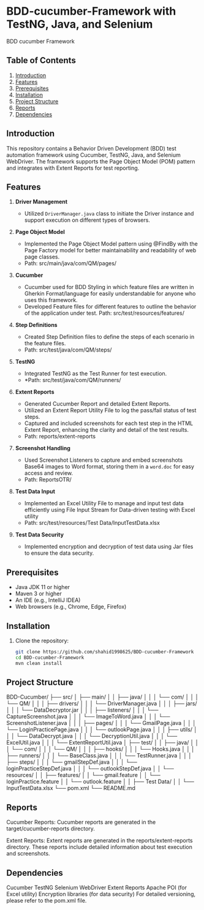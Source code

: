 # BDD-cucumber-Framework with TestNG, Java, and Selenium
BDD cucumber Framework

## Table of Contents
1. [Introduction](#introduction)
2. [Features](#features)
3. [Prerequisites](#prerequisites)
4. [Installation](#installation)
5. [Project Structure](#project-structure)
6. [Reports](#reports)
7. [Dependencies](#dependencies)


## Introduction
This repository contains a Behavior Driven Development (BDD) test automation framework using Cucumber, TestNG, Java, and Selenium WebDriver.
The framework supports the Page Object Model (POM) pattern and integrates with Extent Reports for test reporting.

## Features
1. **Driver Management**
    - Utilized `DriverManager.java` class to initiate the Driver instance and support execution on different types of browsers.

2. **Page Object Model**
   - Implemented the Page Object Model pattern using @FindBy with the Page Factory model for better maintainability and readability of web page classes.
   - Path: src/main/java/com/QM/pages/

3. **Cucumber**
   - Cucumber used for BDD Styling in which feature files are written in Gherkin Format/language for easily understandable for anyone who uses this framework.
   - Developed Feature files for different features to outline the behavior of the application under test.
     Path: src/test/resources/features/

4. **Step Definitions**
   - Created Step Definition files to define the steps of each scenario in the feature files.
   - Path: src/test/java/com/QM/steps/
   
5. **TestNG**
   - Integrated TestNG as the Test Runner for test execution. 
   - *Path: src/test/java/com/QM/runners/

6. **Extent Reports**
   - Generated Cucumber Report and detailed Extent Reports.
   - Utilized an Extent Report Utility File to log the pass/fail status of test steps.
   - Captured and included screenshots for each test step in the HTML Extent Report, enhancing the clarity and detail of the test results.
   - Path: reports/extent-reports

7. **Screenshot Handling**
   - Used Screenshot Listeners to capture and embed screenshots Base64 images to Word format, storing them in a `word.doc` for easy access and review.
   - Path: ReportsOTR/

8. **Test Data Input**
    - Implemented an Excel Utility File to manage and input test data efficiently using File Input Stream for Data-driven testing with Excel utility 
    - Path: src/test/resources/Test Data/InputTestData.xlsx
   
9. **Test Data Security**
    - Implemented encryption and decryption of test data using Jar files to ensure the data security.


## Prerequisites
- Java JDK 11 or higher 
- Maven 3 or higher
- An IDE (e.g., IntelliJ IDEA)
- Web browsers (e.g., Chrome, Edge, Firefox)

## Installation
1. Clone the repository:
   ```bash
   git clone https://github.com/shahid1998625/BDD-cucumber-Framework
   cd BDD-cucumber-Framework
   mvn clean install

## Project Structure
BDD-Cucumber/
├── src/
│   ├── main/
│   │   ├── java/
│   │   │   └── com/
│   │   │       └── QM/
│   │   │           ├── drivers/
│   │   │               └── DriverManager.java
│   │   │           ├── jars/
│   │   │               └── DataDecryptor.jar
│   │   │           ├── listeners/
│   │   │               └── CaptureScreenshot.java
│   │   │               └── ImageToWord.java
│   │   │               └── ScreenshotListener.java
│   │   │           ├── pages/
│   │   │               └── GmailPage.java
│   │   │               └── LoginPracticePage.java
│   │   │               └── outlookPage.java
│   │   │           ├── utils/
│   │   │               └── DataDecrypt.java
│   │   │               └── DecryptionUtil.java
│   │   │               └── ExcelUtil.java
│   │   │               └── ExtentReportUtil.java
│   ├── test/
│   │   ├── java/
│   │   │   └── com/
│   │   │       └── QM/
│   │   │           ├── hooks/
│   │   │               └── Hooks.java
│   │   │           ├── runners/
│   │   │               └── BaseClass.java
│   │   │               └── TestRunner.java
│   │   │           ├── steps/
│   │   │               └── gmailStepDef.java
│   │   │               └── loginPracticeStepDef.java
│   │   │               └── outlookStepDef.java
│   │   └── resources/
│   │       ├── features/
│   │            └── gmail.feature
│   │            └── loginPractice.feature
│   │            └── outlook.feature
│   │       ├── Test Data/
│   │           └── InputTestData.xlsx
└── pom.xml
└── README.md


## Reports
Cucumber Reports:
Cucumber reports are generated in the target/cucumber-reports directory.

Extent Reports:
Extent reports are generated in the reports/extent-reports directory. These reports include detailed information about test execution and screenshots.

## Dependencies
Cucumber
TestNG
Selenium WebDriver
Extent Reports
Apache POI (for Excel utility)
Encryption libraries (for data security)
For detailed versioning, please refer to the pom.xml file.